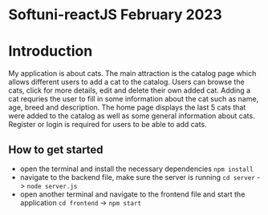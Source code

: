 # Softuni-reactJS February 2023 

# Introduction
My application is about cats. The main attraction is the catalog page which allows different users to add a cat to the catalog. Users can browse the cats, click for more details, edit and delete their own added cat. Adding a cat requries the user to fill in some information about the cat such as name, age, breed and description. The home page displays the last 5 cats that were added to the catalog as well as some general information about cats. Register or login is required for users to be able to add cats.

## How to get started
* open the terminal and install the necessary dependencies `npm install`
* navigate to the backend file, make sure the server is running `cd server` -> `node server.js`
* open another terminal and navigate to the frontend file and start the application `cd frontend` -> `npm start`